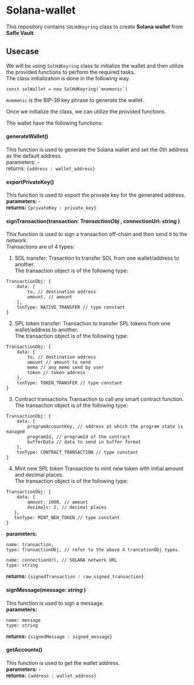 # Solana-wallet

This repository contains `SOLHdKeyring` class to create **Solana wallet** from **Safle Vault**.

## Usecase

We will be using `SolHdKeyring` class to initialize the wallet and then utilize the provided functions to perform the required tasks. <br />
The class initialization is done in the following way.

```
const solWallet = new SolHdKeyring(`mnemonic`)
```

`mnemonic` is the BIP-39 key phrase to generate the wallet.

Once we initialize the class, we can utilize the provided functions.

The wallet have the following functions:

#### generateWallet()

This function is used to generate the Solana wallet and set the 0th address as the default address. <br />
parameters: - <br />
returns: `{address : wallet_address}`

#### exportPrivateKey()

This function is used to export the provate key for the generated address. <br />
**parameters:** - <br />
**returns:** `{privateKey : private_key}`

#### signTransaction(transaction: _TransactionObj_ , connectionUrl: _string_ )

This function is used to sign a transaction off-chain and then send it to the network.<br /> Transactions are of 4 types:

1. SOL transfer:
   Trasaction to transfer SOL from one wallet/address to another.<br />The transaction object is of the following type:

```
TransactionObj: {
    data: {
        to, // destination address
        amount, // amount
    },
    txnType: NATIVE_TRANSFER // type constant
}
```

2. SPL token transfer:
   Transaction to transfer SPL tokens from one wallet/address to another.<br />The transaction object is of the following type:

```
TransactionObj: {
    data: {
        to, // destination address
        amount // amount to send
        memo // any memo send by user
        token // token address
    },
    txnType: TOKEN_TRANSFER // type constant
}
```

3. Contract transactions
   Transaction to call any smart contract function.<br />The transaction object is of the following type:

```
TransactionObj: {
    data: {
        programAccountKey, // address at which the program state is managed
        programId, // programId of the contract
        bufferData // data to send in buffer format
    },
    txnType: CONTRACT_TRANSACTION // type constant
}
```

4. Mint new SPL token
   Transaction to mint new token with initial amount and decimal places.<br />The transaction object is of the following type:

```
TransactionObj: {
    data: {
        amount: 1000, // amount
        decimals: 2, // decimal places
   },
   txnType: MINT_NEW_TOKEN // type constant
}
```

**parameters:**

```
name: transaction,
type: TransactionObj, // refer to the above 4 trancationObj types.

name: connectionUrl, // SOLANA network URL
type: string
```

**returns:** `{signedTransaction : raw_signed_transaction}`

#### signMessage(message: _string_ )

This function is used to sign a message. <br />
**parameters:**

```
name: message
type: string
```

**returns:** `{signedMessage : signed_message}`

#### getAccounts()

This function is used to get the wallet address. <br />
**parameters:** - <br />
**returns:** `{address : wallet_address}`
